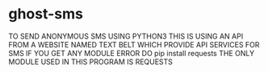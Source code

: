 # ghost-sms
TO SEND ANONYMOUS SMS USING PYTHON3
THIS IS USING AN API FROM A WEBSITE NAMED TEXT BELT WHICH PROVIDE API SERVICES FOR SMS 
IF YOU GET ANY MODULE ERROR DO pip install requests
THE ONLY MODULE USED IN THIS PROGRAM IS REQUESTS
